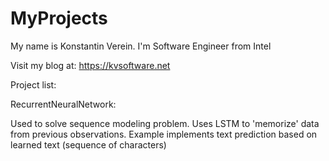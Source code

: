 # MyProjects

My name is Konstantin Verein. I'm Software Engineer from Intel

Visit my blog at: https://kvsoftware.net

Project list:

RecurrentNeuralNetwork:

Used to solve sequence modeling problem. Uses LSTM to 'memorize' data from previous observations.
Example implements text prediction based on learned text (sequence of characters)
                        
